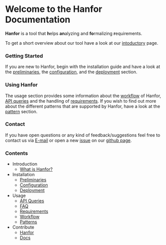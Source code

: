 # Welcome to the Hanfor Documentation

**Hanfor** is a tool that **h**elps **an**alyzing and **fo**rmalizing **r**equirements.

To get a short overview about our tool have a look at our
[intoductory](introduction/index.md "What is Hanfor") page.

### Getting Started
If you are new to Hanfor, begin with the installation guide and have a look at the [preliminaries](installation/preliminaries.md "Preliminaries"), the [configuration](installation/configuration.md "Configuration"), and the [deployment](installation/deployment.md "Deployment") section.

### Using Hanfor
The usage section provides some information about the [workflow](usage/workflow.md "Workflow") of Hanfor, [API queries](usage/api_queries.md "API Queries") and the handling of [requirements](usage/requirements.md "Requirements").
If you wish to find out more about the different patterns that are supported by Hanfor, have a look at the [pattern](usage/patterns.md "Patterns") section.

### Contact
If you have open questions or any kind of feedback/suggestions feel free to contact us via [E-mail](mailto:dietsch@informatik.uni-freiburg.de "E-mail") or open a new [issue](https://github.com/ultimate-pa/hanfor/issues "Open an Issue") on our [github page](https://github.com/ultimate-pa/hanfor "Hanfor at Github").

### Contents
  * Introduction
    * [What is Hanfor?](introduction/index.md "What is Hanfor?")
  * Installation
    * [Preliminaries](installation/preliminaries.md "Preliminaries")
    * [Configuration](installation/configuration.md "Configuration")
	* [Deployment](installation/deployment.md "Deployment")
  * Usage
	* [API Queries](usage/api_queries.md "API Queries")
	* [FAQ](usage/faq.md "FAQ")
	* [Requirements](usage/requirements.md "Requirements")
	* [Workflow](usage/workflow.md "Workflow")
	* [Patterns](usage/patterns.md "Patterns")
  * Contribute
	* [Hanfor](contribute/to_hanfor.md "Contribute To Hanfor")
	* [Docs](contribute/to_docs.md "Contribute To Docs")

